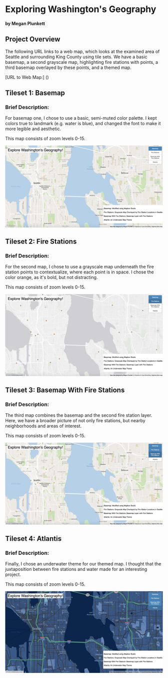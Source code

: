 # Exploring Washington's Geography
#### by Megan Plunkett

## Project Overview
The following URL links to a web map, which looks at the examined area of Seattle and surrounding King County using tile sets. We have a basic basemap, a second grayscale map, highlighting fire stations with points, a third basemap overlayed by these points, and a themed map.

[URL to Web Map:] ()


## Tileset 1: Basemap
### **Brief Description:** 
For basemap one, I chose to use a basic, semi-muted color palette. I kept colors true to landmark (e.g. water is blue), and changed the font to make it more legible and aesthetic. 

This map consists of zoom levels 0-15. 

![Basemap](img/basemap.png)



## Tileset 2: Fire Stations
### **Brief Description:** 
For the second map, I chose to use a grayscale map underneath the fire station points to contextualize, where each point is in space. I chose the color orange, as it's bold, but not distracting. 

This map consists of zoom levels 0-15. 

![Fire Stations](img/pointlayer.png)



## Tileset 3: Basemap With Fire Stations
### **Brief Description:**  
The third map combines the basemap and the second fire station layer. Here, we have a broader picture of not only fire stations, but nearby neighborhoods and areas of interest. 

This map consists of zoom levels 0-15.

![Basemap With Point Layer](img/basemapwithpointlayer.png)




## Tileset 4: Atlantis
### **Brief Description:** 
Finally, I chose an underwater theme for our themed map. I thought that the juxtaposition between fire stations and water made for an interesting project.

This map consists of zoom levels 0-15.

![Atlantis](img/atlantis.png)
